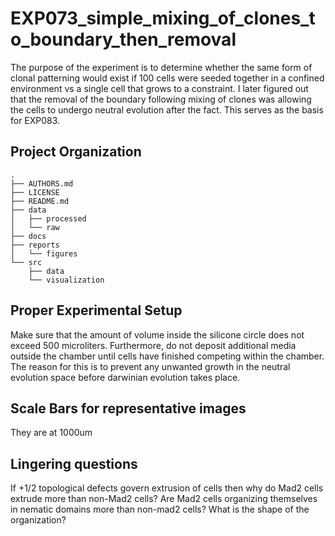 EXP073_simple_mixing_of_clones_to_boundary_then_removal
==============================

The purpose of the experiment is to determine whether the same form of clonal patterning would exist if 100 cells were seeded together in a confined environment vs a single cell that grows to a constraint. I later figured out that the removal of the boundary following mixing of clones was allowing the cells to undergo neutral evolution after the fact. This serves as the basis for EXP083.

Project Organization
--------------------

    .
    ├── AUTHORS.md
    ├── LICENSE
    ├── README.md
    ├── data
    │   ├── processed
    │   └── raw
    ├── docs
    ├── reports
    │   └── figures
    └── src
        ├── data
        └── visualization


Proper Experimental Setup
-------------------------

Make sure that the amount of volume inside the silicone circle does not exceed 500 microliters. Furthermore, do not deposit additional media outside the chamber until cells have finished competing within the chamber. The reason for this is to prevent any unwanted growth in the neutral evolution space before darwinian evolution takes place.

Scale Bars for representative images
------------------------------------

They are at 1000um


Lingering questions
-------------------

If +1/2 topological defects govern extrusion of cells then why do Mad2 cells extrude more than non-Mad2 cells? Are Mad2 cells organizing themselves in nematic domains more than non-mad2 cells? What is the shape of the organization?
